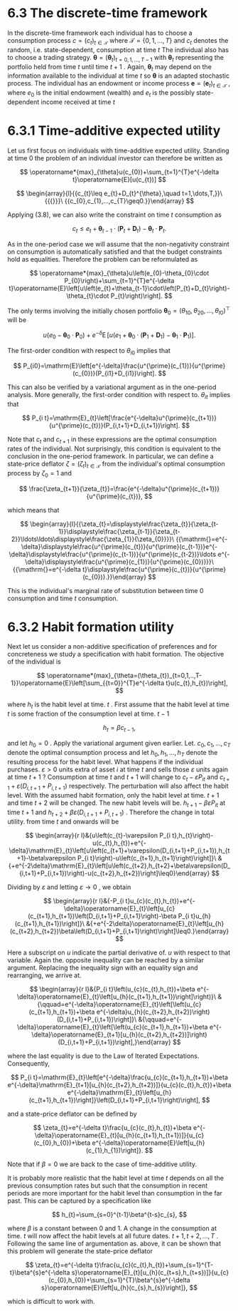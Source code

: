 # 6.3 The discrete-time framework  

In the discrete-time framework each individual has to choose a consumption process $c=(c_{t})_{t\in\mathcal{T}}$ where $\mathcal{T}=\{0,1,\ldots,T\}$ and $c_{t}$ denotes the random, i.e. state-dependent, consumption at time $t$ The individual also has to choose a trading strategy. $\pmb{\theta}=(\pmb{\theta}_{t})_{t=0,1,...,T-1}$ with $\pmb{\theta}_{t}$ representing the portfolio held from time $t$ until time $t+1$ . Again, $\pmb{\theta}_{t}$ may depend on the information available to the individual at time $t$ so $\pmb{\theta}$ is an adapted stochastic process. The individual has an endowment or income process $\boldsymbol{e}=(\boldsymbol{e}_{t})_{t\in\mathcal{T}}$ , where $e_{0}$ is the initial endowment (wealth) and $e_{t}$ is the possibly state-dependent income received at time $t$  

# 6.3.1 Time-additive expected utility  

Let us first focus on individuals with time-additive expected utility. Standing at time 0 the problem of an individual investor can therefore be written as  

$$
\operatorname*{max}_{\theta}u(c_{0})+\sum_{t=1}^{T}e^{-\delta t}\operatorname{E}[u(c_{t})]
$$  

$$
\begin{array}{l}{{c_{t}\leq e_{t}+D_{t}^{\theta},\quad t=1,\dots,T,}}\ {{{}}}\ {{c_{0},c_{1},...,c_{T}\geq0.}}\end{array}
$$  

Applying (3.8), we can also write the constraint on time $t$ consumption as  

$$
c_{t}\leq e_{t}+\pmb\theta_{t-1}\cdot(\pmb P_{t}+\pmb D_{t})-\pmb\theta_{t}\cdot\pmb P_{t}.
$$  

As in the one-period case we will assume that the non-negativity constraint on consumption is automatically satisfied and that the budget constraints hold as equalities. Therefore the problem can be reformulated as  

$$
\operatorname*{max}_{\theta}u\left(e_{0}-\theta_{0}\cdot P_{0}\right)+\sum_{t=1}^{T}e^{-\delta t}\operatorname{E}\left[u\left(e_{t}+\theta_{t-1}\cdot\left(P_{t}+D_{t}\right)-\theta_{t}\cdot P_{t}\right)\right].
$$  

The only terms involving the initially chosen portfolio $\pmb{\theta}_{0}=(\theta_{10},\theta_{20},\dots,\theta_{I0})^{\top}$ will be  

$$
u\left(e_{0}-\pmb{\theta}_{0}\cdot\pmb{P}_{0}\right)+e^{-\delta}\operatorname{E}\left[u\left(e_{1}+\pmb{\theta}_{0}\cdot\left(\pmb{P}_{1}+\pmb{D}_{1}\right)-\pmb{\theta}_{1}\cdot\pmb{P}_{1}\right)\right].
$$  

The first-order condition with respect to $\theta_{i0}$ implies that  

$$
P_{i0}=\mathrm{E}\left[e^{-\delta}\frac{u^{\prime}(c_{1})}{u^{\prime}(c_{0})}(P_{i1}+D_{i1})\right].
$$  

This can also be verified by a variational argument as in the one-period analysis. More generally, the first-order condition with respect to. $\theta_{i t}$ implies that  

$$
P_{i t}=\mathrm{E}_{t}\left[\frac{e^{-\delta}u^{\prime}(c_{t+1})}{u^{\prime}(c_{t})}(P_{i,t+1}+D_{i,t+1})\right].
$$  

Note that $c_{t}$ and $c_{t+1}$ in these expressions are the optimal consumption rates of the individual. Not surprisingly, this condition is equivalent to the conclusion in the one-period framework. In particular, we can define a state-price deflator $\zeta=(\zeta_{t})_{t\in\mathcal{T}}$ from the individual's optimal consumption process by $\zeta_{0}=1$ and  

$$
\frac{\zeta_{t+1}}{\zeta_{t}}=\frac{e^{-\delta}u^{\prime}(c_{t+1})}{u^{\prime}(c_{t})},
$$  

which means that  

$$
\begin{array}{l}{{\zeta_{t}=\displaystyle\frac{\zeta_{t}}{\zeta_{t-1}}\displaystyle\frac{\zeta_{t-1}}{\zeta_{t-2}}\ldots\ldots\displaystyle\frac{\zeta_{1}}{\zeta_{0}}}}\ {{\mathrm{}=e^{-\delta}\displaystyle\frac{u^{\prime}(c_{t})}{u^{\prime}(c_{t-1})}e^{-\delta}\displaystyle\frac{u^{\prime}(c_{t-1})}{u^{\prime}(c_{t-2})}\ldots e^{-\delta}\displaystyle\frac{u^{\prime}(c_{1})}{u^{\prime}(c_{0})}}}\ {{\mathrm{}=e^{-\delta t}\displaystyle\frac{u^{\prime}(c_{t})}{u^{\prime}(c_{0})}.}}\end{array}
$$  

This is the individual's marginal rate of substitution between time $0$ consumption and time $t$ consumption.  

# 6.3.2 Habit formation utility  

Next let us consider a non-additive specification of preferences and for concreteness we study a specification with habit formation. The objective of the individual is  

$$
\operatorname*{max}_{\theta=(\theta_{t})_{t=0,1,..,T-1}}\operatorname{E}\left[\sum_{{t=0}}^{T}e^{-\delta t}u(c_{t},h_{t})\right],
$$  

where $h_{t}$ is the habit level at time. $t$ . First assume that the habit level at time $t$ is some fraction of the consumption level at time. $t-1$  

$$
h_{t}=\beta c_{t-1},
$$  

and let $h_{0}=0$ . Apply the variational argument given earlier. Let. $c_{0},c_{1},\ldots,c_{T}$ denote the optimal consumption process and let $h_{0},h_{1},\ldots,h_{T}$ denote the resulting process for the habit level. What happens if the individual purchases. $\varepsilon>0$ units extra of asset $i$ at time $t$ and sells those $\varepsilon$ units again at time $t+1$ ? Consumption at time $t$ and $t+1$ will change to $c_{t}-\varepsilon P_{i t}$ and $c_{t+1}+\varepsilon(D_{i,t+1}+P_{i,t+1})$ respectively. The perturbation will also affect the habit level. With the assumed habit formation, only the habit level at time. $t+1$ and time $t+2$ will be changed. The new habit levels will be. ${h_{t+1}}-\beta\varepsilon{P_{i t}}$ at time $t+1$ and $h_{t+2}+\beta\varepsilon(D_{i,t+1}+P_{i,t+1})$ . Therefore the change in total utility. from time $t$ and onwards will be  

$$
\begin{array}{r l}&{u\left(c_{t}-\varepsilon P_{i t},h_{t}\right)-u(c_{t},h_{t})+e^{-\delta}\mathrm{E}_{t}\left[u\left(c_{t+1}+\varepsilon(D_{i,t+1}+P_{i,t+1}),h_{t+1}-\beta\varepsilon P_{i t}\right)-u\left(c_{t+1},h_{t+1}\right)\right]}\ &{+e^{-2\delta}\mathrm{E}_{t}\left[u\left(c_{t+2},h_{t+2}+\beta\varepsilon(D_{i,t+1}+P_{i,t+1})\right)-u(c_{t+2},h_{t+2})\right]\leq0}\end{array}
$$  

Dividing by $\varepsilon$ and letting $\varepsilon\rightarrow0$ , we obtain  

$$
\begin{array}{r l}&{-P_{i t}u_{c}(c_{t},h_{t})+e^{-\delta}\operatorname{E}_{t}\left[u_{c}(c_{t+1},h_{t+1})\left(D_{i,t+1}+P_{i,t+1}\right)-\beta P_{i t}u_{h}(c_{t+1},h_{t+1})\right]}\ &{+e^{-2\delta}\operatorname{E}_{t}\left[u_{h}(c_{t+2},h_{t+2})\beta\left(D_{i,t+1}+P_{i,t+1}\right)\right]\leq0.}\end{array}
$$  

Here a subscript on $u$ indicate the partial derivative of. $u$ with respect to that variable. Again the. opposite inequality can be reached by a similar argument. Replacing the inequality sign with an equality sign and rearranging, we arrive at.  

$$
\begin{array}{r l}&{P_{i t}\left(u_{c}(c_{t},h_{t})+\beta e^{-\delta}\operatorname{E}_{t}\left[u_{h}(c_{t+1},h_{t+1})\right]\right)}\ &{\qquad=e^{-\delta}\operatorname{E}_{t}\left[\left(u_{c}(c_{t+1},h_{t+1})+\beta e^{-\delta}u_{h}(c_{t+2},h_{t+2})\right)(D_{i,t+1}+P_{i,t+1})\right]}\ &{\qquad=e^{-\delta}\operatorname{E}_{t}\left[\left(u_{c}(c_{t+1},h_{t+1})+\beta e^{-\delta}\operatorname{E}_{t+1}[u_{h}(c_{t+2},h_{t+2})]\right)(D_{i,t+1}+P_{i,t+1})\right],}\end{array}
$$  

where the last equality is due to the Law of Iterated Expectations. Consequently,  

$$
P_{i t}=\mathrm{E}_{t}\left[e^{-\delta}\frac{u_{c}(c_{t+1},h_{t+1})+\beta e^{-\delta}\mathrm{E}_{t+1}[u_{h}(c_{t+2},h_{t+2})]}{u_{c}(c_{t},h_{t})+\beta e^{-\delta}\mathrm{E}_{t}\left[u_{h}(c_{t+1},h_{t+1})\right]}\left(D_{i,t+1}+P_{i,t+1}\right)\right],
$$  

and a state-price deflator can be defined by  

$$
\zeta_{t}=e^{-\delta t}\frac{u_{c}(c_{t},h_{t})+\beta e^{-\delta}\operatorname{E}_{t}[u_{h}(c_{t+1},h_{t+1})]}{u_{c}(c_{0},h_{0})+\beta e^{-\delta}\operatorname{E}\left[u_{h}(c_{1},h_{1})\right]}.
$$  

Note that if $\beta=0$ we are back to the case of time-additive utility.  

It is probably more realistic that the habit level at time $t$ depends on all the previous consumption rates but such that the consumption in recent periods are more important for the habit level than consumption in the far past. This can be captured by a specification like  

$$
h_{t}=\sum_{s=0}^{t-1}\beta^{t-s}c_{s},
$$  

where $\beta$ is a constant between 0 and 1. A change in the consumption at time. $t$ will now affect the habit levels at all future dates. $t+1,t+2,\ldots,T$ . Following the same line of argumentation as. above, it can be shown that this problem will generate the state-price deflator  

$$
\zeta_{t}=e^{-\delta t}\frac{u_{c}(c_{t},h_{t})+\sum_{s=1}^{T-t}\beta^{s}e^{-\delta s}\operatorname{E}_{t}[u_{h}(c_{t+s},h_{t+s})]}{u_{c}(c_{0},h_{0})+\sum_{s=1}^{T}\beta^{s}e^{-\delta s}\operatorname{E}\left[u_{h}(c_{s},h_{s})\right]},
$$  

which is difficult to work with.  

